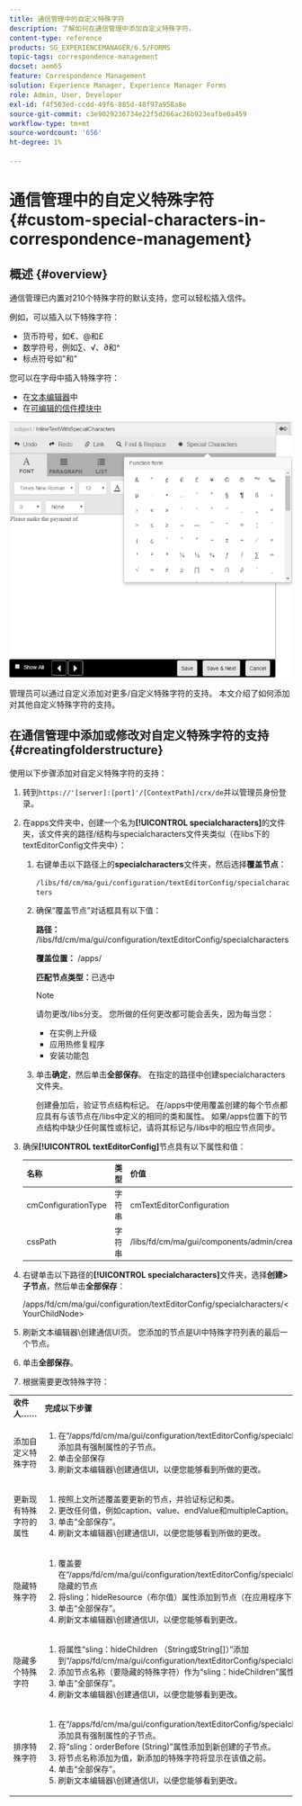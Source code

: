 ```yaml
---
title: 通信管理中的自定义特殊字符
description: 了解如何在通信管理中添加自定义特殊字符。
content-type: reference
products: SG_EXPERIENCEMANAGER/6.5/FORMS
topic-tags: correspondence-management
docset: aem65
feature: Correspondence Management
solution: Experience Manager, Experience Manager Forms
role: Admin, User, Developer
exl-id: f4f563ed-ccdd-49f6-885d-48f97a958a8e
source-git-commit: c3e9029236734e22f5d266ac26b923eafbe0a459
workflow-type: tm+mt
source-wordcount: '656'
ht-degree: 1%

---
```


# 通信管理中的自定义特殊字符{#custom-special-characters-in-correspondence-management}

## 概述 {#overview}

通信管理已内置对210个特殊字符的默认支持，您可以轻松插入信件。

例如，可以插入以下特殊字符：

* 货币符号，如€、@和£
* 数学符号，例如∑、√、∂和^
* 标点符号如&quot;和&quot;

您可以在字母中插入特殊字符：

* 在[文本编辑器](/help/forms/using/document-fragments.md#createtext)中
* 在[可编辑的信件模块中](../../forms/using/create-correspondence.md#managecontent)

![specialcharactersinlinemodule](assets/specialcharactersinlinemodule.png)

管理员可以通过自定义添加对更多/自定义特殊字符的支持。 本文介绍了如何添加对其他自定义特殊字符的支持。

## 在通信管理中添加或修改对自定义特殊字符的支持 {#creatingfolderstructure}

使用以下步骤添加对自定义特殊字符的支持：

1. 转到`https://'[server]:[port]'/[ContextPath]/crx/de`并以管理员身份登录。
1. 在apps文件夹中，创建一个名为&#x200B;**[!UICONTROL specialcharacters]**&#x200B;的文件夹，该文件夹的路径/结构与specialcharacters文件夹类似（在libs下的textEditorConfig文件夹中）：

   1. 右键单击以下路径上的&#x200B;**specialcharacters**&#x200B;文件夹，然后选择&#x200B;**覆盖节点**：

      `/libs/fd/cm/ma/gui/configuration/textEditorConfig/specialcharacters`

   1. 确保“覆盖节点”对话框具有以下值：

      **路径：** /libs/fd/cm/ma/gui/configuration/textEditorConfig/specialcharacters

      **覆盖位置：** /apps/

      **匹配节点类型：**&#x200B;已选中

      >[!NOTE]
      >
      >请勿更改/libs分支。 您所做的任何更改都可能会丢失，因为每当您：
      >
      >
      >
      >    * 在实例上升级
      >    * 应用热修复程序
      >    * 安装功能包
      >
      >

   1. 单击&#x200B;**确定**，然后单击&#x200B;**全部保存**。 在指定的路径中创建specialcharacters文件夹。

      创建叠加后，验证节点结构标记。 在/apps中使用覆盖创建的每个节点都应具有与该节点在/libs中定义的相同的类和属性。 如果/apps位置下的节点结构中缺少任何属性或标记，请将其标记与/libs中的相应节点同步。

1. 确保&#x200B;**[!UICONTROL textEditorConfig]**&#x200B;节点具有以下属性和值：

   | 名称 | 类型 | 价值 |
   |---|---|---|
   | cmConfigurationType | 字符串 | cmTextEditorConfiguration |
   | cssPath | 字符串 | /libs/fd/cm/ma/gui/components/admin/createasset/textcontrol/clientlibs/textcontrol |

1. 右键单击以下路径的&#x200B;**[!UICONTROL specialcharacters]**&#x200B;文件夹，选择&#x200B;**创建>子节点**，然后单击&#x200B;**全部保存**：

   /apps/fd/cm/ma/gui/configuration/textEditorConfig/specialcharacters/&lt;YourChildNode>

1. 刷新文本编辑器\创建通信UI页。 您添加的节点是UI中特殊字符列表的最后一个节点。
1. 单击&#x200B;**全部保存**。
1. 根据需要更改特殊字符：

<table>
 <tbody>
  <tr>
   <td><strong>收件人……</strong></td>
   <td><strong>完成以下步骤</strong></td>
  </tr>
  <tr>
   <td>添加自定义特殊字符</td>
   <td>
    <ol>
     <li>在“/apps/fd/cm/ma/gui/configuration/textEditorConfig/specialcharacters”下添加具有强制属性的子节点。</li>
     <li>单击全部保存</li>
     <li>刷新文本编辑器\创建通信UI，以便您能够看到所做的更改。</li>
    </ol> </td>
  </tr>
  <tr>
   <td>更新现有特殊字符的属性</td>
   <td>
    <ol>
     <li>按照上文所述覆盖要更新的节点，并验证标记和类。</li>
     <li>更改任何值，例如caption、value、endValue和multipleCaption。 </li>
     <li>单击“全部保存”。 </li>
     <li>刷新文本编辑器\创建通信UI，以便您能够看到所做的更改。</li>
    </ol> </td>
  </tr>
  <tr>
   <td>隐藏特殊字符</td>
   <td>
    <ol>
     <li>覆盖要在“/apps/fd/cm/ma/gui/configuration/textEditorConfig/specialcharacters”下隐藏的节点</li>
     <li>将sling：hideResource（布尔值）属性添加到节点（在应用程序下）以隐藏。 </li>
     <li>单击“全部保存”。 </li>
     <li>刷新文本编辑器\创建通信UI，以便您能够看到更改。<br /> </li>
    </ol> </td>
  </tr>
  <tr>
   <td>隐藏多个特殊字符</td>
   <td>
    <ol>
     <li>将属性“sling：hideChildren （String或String[]）”添加到“/apps/fd/cm/ma/gui/configuration/textEditorConfig/specialcharacters”。 </li>
     <li>添加节点名称（要隐藏的特殊字符）作为“sling：hideChildren”属性的值。 </li>
     <li>单击“全部保存”。 </li>
     <li>刷新文本编辑器\创建通信UI，以便您能够看到更改。<br /> </li>
    </ol> </td>
  </tr>
  <tr>
   <td>排序特殊字符</td>
   <td>
    <ol>
     <li>在“/apps/fd/cm/ma/gui/configuration/textEditorConfig/specialcharacters”下添加具有强制属性的子节点。 </li>
     <li>将“sling：orderBefore (String)”属性添加到新创建的子节点。 </li>
     <li>将节点名称添加为值，新添加的特殊字符将显示在该值之前。 </li>
     <li>单击“全部保存”。 </li>
     <li>刷新文本编辑器\创建通信UI，以便您能够看到更改。<br /> </li>
    </ol> </td>
  </tr>
 </tbody>
</table>

